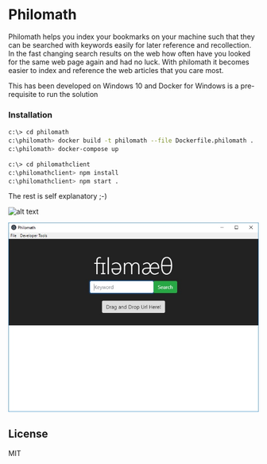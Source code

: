 # Philomath

Philomath helps you index your bookmarks on your machine such that they can be searched with keywords easily for later reference and recollection. In the fast changing search results on the web how often have you looked for the same web page again and had no luck. With philomath it becomes easier to index and reference the web articles that you care most.

This has been developed on Windows 10 and Docker for Windows is a pre-requisite to run the solution

### Installation

```sh
c:\> cd philomath
c:\philomath> docker build -t philomath --file Dockerfile.philomath .
c:\philomath> docker-compose up
```

```sh
c:\> cd philomathclient
c:\philomathclient> npm install
c:\philomathclient> npm start .
```

The rest is self explanatory ;-)

![alt text](https://github.com/arasheedu/philomath/blob/master/2018-09-28_14-07-34.gif)

![alt text](https://github.com/arasheedu/philomath/blob/master/philomathclient.jpg)

License
----

MIT
